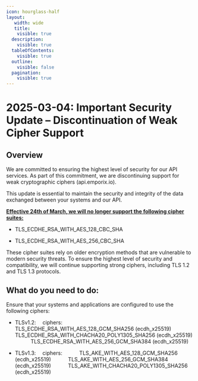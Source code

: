 ```yaml
---
icon: hourglass-half
layout:
   width: wide
   title:
    visible: true
  description:
    visible: true
  tableOfContents:
    visible: true
  outline:
    visible: false
  pagination:
    visible: true
---
```


# 2025-03-04: Important Security Update – Discontinuation of Weak Cipher Support

## Overview
We are committed to ensuring the highest level of security for our API services. As part of this commitment, we are discontinuing support for weak cryptographic ciphers (api.emporix.io).

This update is essential to maintain the security and integrity of the data exchanged between your systems and our API.

<u>**Effective 24th of March, we will no longer support the following cipher suites:**</u>

* TLS_ECDHE_RSA_WITH_AES_128_CBC_SHA

* TLS_ECDHE_RSA_WITH_AES_256_CBC_SHA

These cipher suites rely on older encryption methods that are vulnerable to modern security threats. To ensure the highest level of security and compatibility, we will continue supporting strong ciphers, including TLS 1.2 and TLS 1.3 protocols.

## What do you need to do:
Ensure that your systems and applications are configured to use the following ciphers:

* TLSv1.2:
&emsp;ciphers:
&emsp;&emsp;&emsp;TLS_ECDHE_RSA_WITH_AES_128_GCM_SHA256 (ecdh_x25519)
&emsp;&emsp;&emsp;TLS_ECDHE_RSA_WITH_CHACHA20_POLY1305_SHA256 (ecdh_x25519)
&emsp;&emsp;&emsp;TLS_ECDHE_RSA_WITH_AES_256_GCM_SHA384 (ecdh_x25519)

* TLSv1.3:
&emsp;ciphers:
&emsp;&emsp;&emsp;TLS_AKE_WITH_AES_128_GCM_SHA256 (ecdh_x25519)
&emsp;&emsp;&emsp;TLS_AKE_WITH_AES_256_GCM_SHA384 (ecdh_x25519)
&emsp;&emsp;&emsp;TLS_AKE_WITH_CHACHA20_POLY1305_SHA256 (ecdh_x25519)